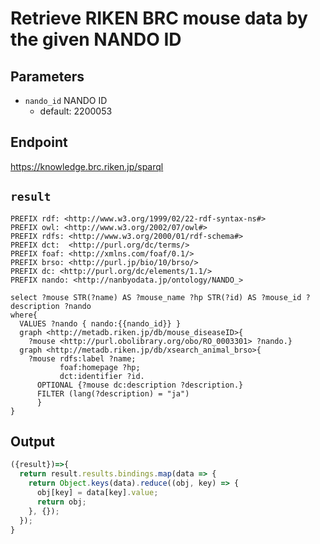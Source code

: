 # Retrieve RIKEN BRC mouse data by the given NANDO ID

## Parameters

* `nando_id` NANDO ID
  * default: 2200053


## Endpoint

https://knowledge.brc.riken.jp/sparql

## `result` 
```sparql
PREFIX rdf: <http://www.w3.org/1999/02/22-rdf-syntax-ns#>
PREFIX owl: <http://www.w3.org/2002/07/owl#>
PREFIX rdfs: <http://www.w3.org/2000/01/rdf-schema#>
PREFIX dct:  <http://purl.org/dc/terms/>
PREFIX foaf: <http://xmlns.com/foaf/0.1/>
PREFIX brso: <http://purl.jp/bio/10/brso/>
PREFIX dc: <http://purl.org/dc/elements/1.1/>
PREFIX nando: <http://nanbyodata.jp/ontology/NANDO_>

select ?mouse STR(?name) AS ?mouse_name ?hp STR(?id) AS ?mouse_id ?description ?nando
where{
  VALUES ?nando { nando:{{nando_id}} }
  graph <http://metadb.riken.jp/db/mouse_diseaseID>{
    ?mouse <http://purl.obolibrary.org/obo/RO_0003301> ?nando.}
  graph <http://metadb.riken.jp/db/xsearch_animal_brso>{
    ?mouse rdfs:label ?name;
           foaf:homepage ?hp;
           dct:identifier ?id.
      OPTIONAL {?mouse dc:description ?description.}
      FILTER (lang(?description) = "ja")
      }
}

```

## Output
```javascript
({result})=>{ 
  return result.results.bindings.map(data => {
    return Object.keys(data).reduce((obj, key) => {
      obj[key] = data[key].value;
      return obj;
    }, {});
  });
}
```
